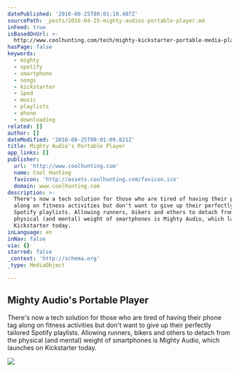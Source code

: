 ```yaml
---
datePublished: '2016-08-25T00:01:10.407Z'
sourcePath: _posts/2016-04-15-mighty-audios-portable-player.md
inFeed: true
isBasedOnUrl: >-
  http://www.coolhunting.com/tech/mighty-kickstarter-portable-media-player-spotify-streaming
hasPage: false
keywords:
  - mighty
  - spotify
  - smartphone
  - songs
  - kickstarter
  - ipod
  - music
  - playlists
  - phone
  - downloading
related: []
author: []
dateModified: '2016-08-25T00:01:09.821Z'
title: Mighty Audio's Portable Player
app_links: []
publisher:
  url: 'http://www.coolhunting.com'
  name: Cool Hunting
  favicon: 'http://assets.coolhunting.com/favicon.ico'
  domain: www.coolhunting.com
description: >-
  There's now a tech solution for those who are tired of having their phone tag
  along on fitness activities but don't want to give up their perfectly tailored
  Spotify playlists. Allowing runners, bikers and others to detach from the
  physical (and mental) weight of smartphones is Mighty Audio, which launches on
  Kickstarter today.
inLanguage: en
inNav: false
via: {}
starred: false
_context: 'http://schema.org'
_type: MediaObject

---
```

<article style=""><h1>Mighty Audio's Portable Player</h1><p>There's now a tech solution for those who are tired of having their phone tag along on fitness activities but don't want to give up their perfectly tailored Spotify playlists. Allowing runners, bikers and others to detach from the physical (and mental) weight of smartphones is Mighty Audio, which launches on Kickstarter today.</p><img src="http://assets.coolhunting.com/coolhunting/2016/02/23/large_mighty-spotify-thumb.jpg" /></article>